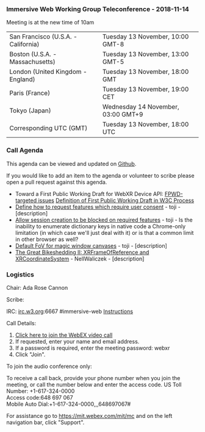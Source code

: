 
### Immersive Web Working Group Teleconference - 2018-11-14

Meeting is at the new time of 10am

<table>
<tr><td> San Francisco (U.S.A. - California) <td> Tuesday 13 November, 10:00 GMT-8
<tr><td> Boston (U.S.A. - Massachusetts) <td> Tuesday 13 November, 13:00 GMT-5
<tr><td> London (United Kingdom - England) <td> Tuesday 13 November, 18:00 GMT
<tr><td> Paris (France) <td> Tuesday 13 November, 19:00 CET
<tr><td> Tokyo (Japan) <td> Wednesday 14 November, 03:00 GMT+9
<tr><td> Corresponding UTC (GMT) <td> Tuesday 13 November, 18:00 UTC
</table>

### Call Agenda

This agenda can be viewed and updated on [Github](https://github.com/immersive-web/administrivia/blob/master/meetings/wg/2018-11-14-Immersive_Web_Working_Group_Teleconference-agenda.md).

If you would like to add an item to the agenda or volunteer to scribe please open a pull request against this agenda.

* Toward a First Public Working Draft for WebXR Device API: [FPWD-targeted issues](https://github.com/immersive-web/webxr/milestone/6) [Definition of First Public Working Draft in W3C Process](https://www.w3.org/2018/Process-20180201/#first-wd)
* [Define how to request features which require user consent](https://github.com/immersive-web/webxr/issues/424) - toji - [description]
* [Allow session creation to be blocked on required features](https://github.com/immersive-web/webxr/issues/423) - toji - Is the inability to enumerate dictionary keys in native code a Chrome-only limitation (in which case we'll just deal with it) or is that a common limit in other browser as well?
* [Default FoV for magic window canvases](https://github.com/immersive-web/webxr/issues/272) - toji - [description]
* [The Great Bikeshedding II: XRFrameOfReference and XRCoordinateSystem](https://github.com/immersive-web/webxr/issues/418) - NellWaliczek - [description]

### Logistics

Chair: Ada Rose Cannon

Scribe:

IRC: [irc.w3.org](http://irc.w3.org/):6667 #immersive-web [Instructions](https://github.com/immersive-web/administrivia/blob/master/IRC.md)

Call Details:

1. [Click here to join the WebEX video call](https://mit.webex.com/mit/j.php?MTID=mfb8383ef0796cd6999844e1626d7fee6)
2. If requested, enter your name and email address.
3. If a password is required, enter the meeting password: webxr
4. Click "Join".

To join the audio conference only: 

To receive a call back, provide your phone number when you join the meeting, or call the number below and enter the access code.
US Toll Number: +1-617-324-0000  
Access code:648 697 067  
Mobile Auto Dial:+1-617-324-0000,,,648697067#

For assistance go to https://mit.webex.com/mit/mc  and on the left navigation bar, click "Support".
          
